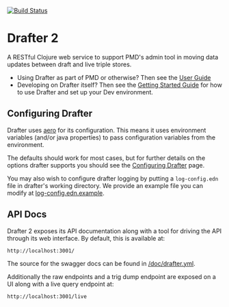[![Build Status](https://travis-ci.com/Swirrl/drafter.svg?token=RcApqLo51DL6VpVysv8Q&branch=master)](https://travis-ci.com/Swirrl/drafter)

# Drafter 2

A RESTful Clojure web service to support PMD's admin tool in moving data updates between draft and live triple stores.

- Using Drafter as part of PMD or otherwise?  Then see the [User Guide](https://github.com/Swirrl/drafter/blob/master/drafter/doc/using-drafter.md)
- Developing on Drafter itself?  Then see the [Getting Started Guide](https://github.com/Swirrl/drafter/blob/master/doc/getting-started.org) for how to use Drafter and set up your Dev environment.

## Configuring Drafter

Drafter uses [aero](https://github.com/juxt/aero) for its configuration. This means it uses environment variables (and/or java properties) to pass configuration
variables from the environment.

The defaults should work for most cases, but for further details on the options drafter supports you should see the [Configuring Drafter](https://github.com/Swirrl/drafter/blob/master/doc/configuring-drafter.org) page.

 You may also wish to configure drafter logging by putting a
`log-config.edn` file in drafter's working directory. We provide an
example file you can modify at [log-config.edn.example](https://github.com/Swirrl/drafter/blob/master/log-config.edn.example).

## API Docs

Drafter 2 exposes its API documentation along with a tool for driving the API through its web interface. By default, this is available at:

    http://localhost:3001/

The source for the swagger docs can be found in [/doc/drafter.yml](https://github.com/Swirrl/drafter/blob/master/doc/drafter.yml).

Additionally the raw endpoints and a trig dump endpoint are exposed on a UI along with a live query endpoint at:

    http://localhost:3001/live
